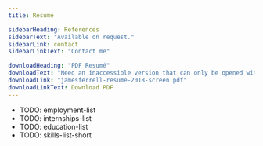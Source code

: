 ```yaml
---
title: Resumé

sidebarHeading: References
sidebarText: "Available on request."
sidebarLink: contact
sidebarLinkText: "Contact me"

downloadHeading: "PDF Resumé"
downloadText: "Need an inaccessible version that can only be opened with proprietary software? I've got you covered. 😉"
downloadLink: "jamesferrell-resume-2018-screen.pdf"
downloadLinkText: Download PDF
---
```


- TODO: employment-list
- TODO: internships-list
- TODO: education-list
- TODO: skills-list-short
